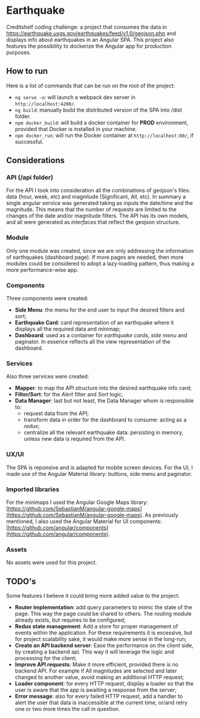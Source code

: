 
# Earthquake
Creditshelf coding challenge: a project that consumes the data in https://earthquake.usgs.gov/earthquakes/feed/v1.0/geojson.php and displays info about earthquakes in an Angular SPA.
This project also features the possibility to dockerize the Angular app for production purposes.

  

## How to run
  
Here is a list of commands that can be run on the root of the project:

 - `ng serve -o`:  will launch a webpack dev server in `http://localhost:4200/`.
 - `ng build`: manually build the distributed version of the SPA into /dist folder.
 - `npm docker_build`: will build a docker container for **PROD** environment, provided that Docker is installed in your machine.
 - `npm docker_run`: will run the Docker container at `http://localhost:80/`, if successful.

  

## Considerations

### API (/api folder)
For the API I took into consideration all the combinations of geojson's files: data (hour, week, etc) and magnitude (Significant, All, etc). In summary a single angular service was generated taking as inputs the date/time and the magnitude. This means that the number of requests are limited to the changes of the date and/or magnitude filters.
The API has its own models, and all were generated as *interfaces* that reflect the geojson structure.

### Module
Only one module was created, since we are only addressing the information of earthquakes (dashboard page). If more pages are needed, then more modules could be considered to adopt a lazy-loading pattern, thus making a more performance-wise app.

### Components
Three components were created:

- **Side Menu**: the menu for the end user to input the desired filters and sort;
-  **Earthquake Card**: card representation of an earthquake where it displays all the required data and minimap;
 - **Dashboard**: used as a container for *earthquake cards*, *side menu* and paginator.  In essence reflects all the view representation of the dashboard.

### Services
Also three services were created:

 - **Mapper**: to map the API structure into the desired earthquake info card;
 - **Filter/Sort**: for the *Alert* filter and *Sort* logic;
 - **Data Manager**: last but not least, the Data Manager whom is responsible to:
	 - request data from the API;
	 - transform data in order for the dashboard to consume: acting as a *redux*;
	 - centralize all the relevant earthquake data: persisting in memory, unless new data is required from the API.

### UX/UI
The SPA is reponsive and is adapted for mobile screen devices. For the UI, I made use of the Angular Material library: buttons, side menu and paginator.

### Imported libraries
For the minimaps I used the Angular Google Maps library: [https://github.com/SebastianM/angular-google-maps](https://github.com/SebastianM/angular-google-maps).
As previously mentioned, I also used the Angular Material for UI components: [https://github.com/angular/components](https://github.com/angular/components).

### Assets
No assets were used for this project.

 

## TODO's
Some features I believe it could bring more added value to the project:

 - **Router implementation**: add query parameters to mimic the state of the page. This way the page could be shared to others. The routing module already exists, but requires to be configured;
 - **Redux state management**: Add a store for proper management of events within the application. For these requirements it is excessive, but for project scalability sake, it would make more sense in the long-run;
 - **Create an API backend server**: Ease the performance on the client side, by creating a backend api. This way it will leverage the logic and processing for the client;
 - **Improve API requests**: Make it more efficient, provided there is no backend API. For example if All magnitudes are selected and later changed to another value, avoid making  an additional HTTP request;
 - **Loader component**: for every HTTP request, display a loader so that the user is aware that the app is awaiting a response from the server;
 - **Error message**: also for every failed HTTP request, add a handler to alert the user that data is inaccessible at the current time, or/and retry one or two more times the call in question.
